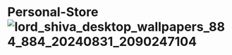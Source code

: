 # Personal-Store![lord_shiva_desktop_wallpapers_884_884_20240831_2090247104](https://github.com/user-attachments/assets/38f7e457-3b3c-40cc-ad88-ca4f7f6085e2)
